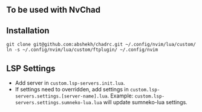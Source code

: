 ## To be used with NvChad
## Installation
```
git clone git@github.com:abshekh/chadrc.git ~/.config/nvim/lua/custom/
ln -s ~/.config/nvim/lua/custom/ftplugin/ ~/.config/nvim
```
## LSP Settings
- Add server in `custom.lsp-servers.init.lua`.
- If settings need to overridden, add settings in `custom.lsp-servers.settings.[server-name].lua`.
  Example: `custom.lsp-servers.settings.sumneko-lua.lua` will update sumneko-lua settings.
